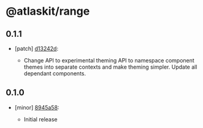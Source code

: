 # @atlaskit/range

## 0.1.1
- [patch] [d13242d](https://bitbucket.org/atlassian/atlaskit-mk-2/commits/d13242d):

  - Change API to experimental theming API to namespace component themes into separate contexts and make theming simpler. Update all dependant components.

## 0.1.0
- [minor] [8945a58](https://bitbucket.org/atlassian/atlaskit-mk-2/commits/8945a58):

  - Initial release
